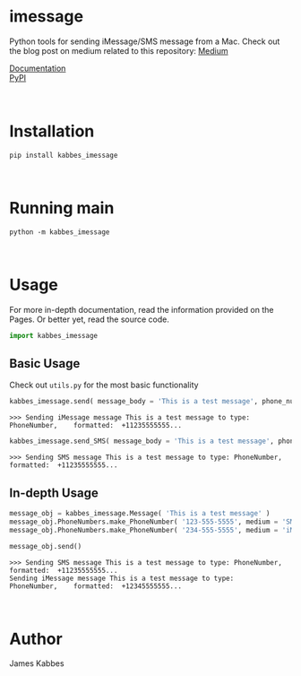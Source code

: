 # imessage
Python tools for sending iMessage/SMS message from a Mac. Check out the blog post on medium related to this repository: [Medium](https://medium.com/@jameskabbes/sending-imessages-with-python-on-a-mac-b77b7dd6e371)

[Documentation](https://jameskabbes.github.io/imessage)<br>
[PyPI](https://pypi.org/project/kabbes-imessage)

<br> 

# Installation
`pip install kabbes_imessage`

<br>

# Running main

```
python -m kabbes_imessage
```

<br>

# Usage
For more in-depth documentation, read the information provided on the Pages. Or better yet, read the source code.

```python
import kabbes_imessage
```

## Basic Usage
Check out `utils.py` for the most basic functionality

```python
kabbes_imessage.send( message_body = 'This is a test message', phone_number = '123-555-5555', medium = 'iMessage' )
```
```
>>> Sending iMessage message This is a test message to type:	PhoneNumber,	formatted:	+11235555555...
```
```python
kabbes_imessage.send_SMS( message_body = 'This is a test message', phone_number = '123-555-5555' )
```
```
>>> Sending SMS message This is a test message to type:	PhoneNumber,	formatted:	+11235555555...
```


## In-depth Usage

```python
message_obj = kabbes_imessage.Message( 'This is a test message' ) 
message_obj.PhoneNumbers.make_PhoneNumber( '123-555-5555', medium = 'SMS' )
message_obj.PhoneNumbers.make_PhoneNumber( '234-555-5555', medium = 'iMessage' )

message_obj.send()
```

```
>>> Sending SMS message This is a test message to type:	PhoneNumber,	formatted:	+11235555555...
Sending iMessage message This is a test message to type:	PhoneNumber,	formatted:	+12345555555...
```


<br>

# Author
James Kabbes

